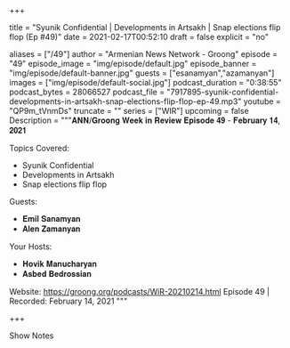 
+++

title = "Syunik Confidential | Developments in Artsakh | Snap elections flip flop (Ep #49)"
date = 2021-02-17T00:52:10
draft = false
explicit = "no"

aliases = ["/49"]
author = "Armenian News Network - Groong"
episode = "49"
episode_image = "img/episode/default.jpg"
episode_banner = "img/episode/default-banner.jpg"
guests = ["esanamyan","azamanyan"]
images = ["img/episode/default-social.jpg"]
podcast_duration = "0:38:55"
podcast_bytes = 28066527
podcast_file = "7917895-syunik-confidential-developments-in-artsakh-snap-elections-flip-flop-ep-49.mp3"
youtube = "QP9m_tVnmDs"
truncate = ""
series = ["WIR"]
upcoming = false
Description = """𝐀𝐍𝐍/𝐆𝐫𝐨𝐨𝐧𝐠 𝐖𝐞𝐞𝐤 𝐢𝐧 𝐑𝐞𝐯𝐢𝐞𝐰 𝐄𝐩𝐢𝐬𝐨𝐝𝐞 𝟒𝟗 - 𝐅𝐞𝐛𝐫𝐮𝐚𝐫𝐲 𝟏𝟒, 𝟐𝟎𝟐𝟏

Topics Covered:
- Syunik Confidential 
- Developments in Artsakh 
- Snap elections flip flop 

Guests:
- 𝐄𝐦𝐢𝐥 𝐒𝐚𝐧𝐚𝐦𝐲𝐚𝐧
- 𝐀𝐥𝐞𝐧 𝐙𝐚𝐦𝐚𝐧𝐲𝐚𝐧

Your Hosts:
- 𝐇𝐨𝐯𝐢𝐤 𝐌𝐚𝐧𝐮𝐜𝐡𝐚𝐫𝐲𝐚𝐧
- 𝐀𝐬𝐛𝐞𝐝 𝐁𝐞𝐝𝐫𝐨𝐬𝐬𝐢𝐚𝐧

Website: https://groong.org/podcasts/WiR-20210214.html
Episode 49 | Recorded: February 14, 2021
"""

+++

Show Notes

